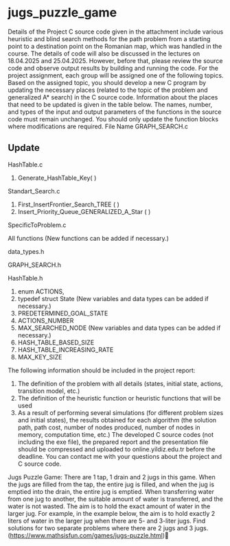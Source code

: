 # jugs_puzzle_game

Details of the Project
C source code given in the attachment include various heuristic and blind search methods for the
path problem from a starting point to a destination point on the Romanian map, which was handled
in the course. The details of code will also be discussed in the lectures on 18.04.2025 and
25.04.2025. However, before that, please review the source code and observe output results by
building and running the code.
For the project assignment, each group will be assigned one of the following topics. Based on the
assigned topic, you should develop a new C program by updating the necessary places (related to
the topic of the problem and generalized A* search) in the C source code. Information about the
places that need to be updated is given in the table below. The names, number, and types of the
input and output parameters of the functions in the source code must remain unchanged. You
should only update the function blocks where modifications are required.
File Name
GRAPH_SEARCH.c

Update
-

HashTable.c

1. Generate_HashTable_Key( )

Standart_Search.c

1. First_InsertFrontier_Search_TREE ( )
2. Insert_Priority_Queue_GENERALIZED_A_Star ( )

SpecificToProblem.c

All functions (New functions can be added if necessary.)

data_types.h

GRAPH_SEARCH.h

HashTable.h

1. enum ACTIONS,
2. typedef struct State
(New variables and data types can be added if necessary.)
1. PREDETERMINED_GOAL_STATE
2. ACTIONS_NUMBER
3. MAX_SEARCHED_NODE
(New variables and data types can be added if necessary.)
1. HASH_TABLE_BASED_SIZE
2. HASH_TABLE_INCREASING_RATE
3. MAX_KEY_SIZE

The following information should be included in the project report:
1. The definition of the problem with all details (states, initial state, actions, transition model,
etc.)
2. The definition of the heuristic function or heuristic functions that will be used
3. As a result of performing several simulations (for different problem sizes and initial states),
the results obtained for each algorithm (the solution path, path cost, number of nodes
produced, number of nodes in memory, computation time, etc.)
The developed C source codes (not including the exe file), the prepared report and the
presentation file should be compressed and uploaded to online.yildiz.edu.tr before the deadline.
You can contact me with your questions about the project and C source code.

Jugs Puzzle Game: There are 1 tap, 1 drain and 2 jugs in this game. When the jugs are filled
from the tap, the entire jug is filled, and when the jug is emptied into the drain, the entire jug is
emptied. When transferring water from one jug to another, the suitable amount of water is
transferred, and the water is not wasted. The aim is to hold the exact amount of water in the
larger jug. For example, in the example below, the aim is to hold exactly 2 liters of water in the
larger jug when there are 5- and 3-liter jugs. Find solutions for two separate problems where
there are 2 jugs and 3 jugs.
(https://www.mathsisfun.com/games/jugs-puzzle.html)
